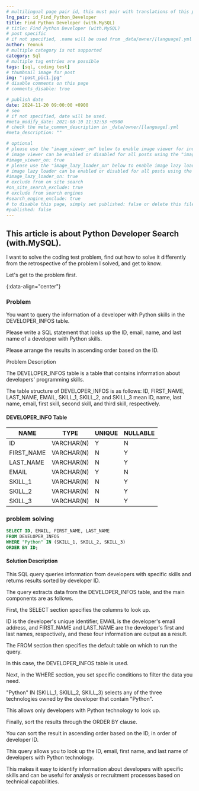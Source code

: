 ```yaml
---
# multilingual page pair id, this must pair with translations of this page. (This name must be unique)
lng_pair: id_Find_Python_Developer
title: Find Python Developer (with.MySQL)
# title: Find Python Developer (with.MySQL)
# post specific
# if not specified, .name will be used from _data/owner/[language].yml
author: Yeonuk
# multiple category is not supported
category: Sql
# multiple tag entries are possible
tags: [sql, coding test]
# thumbnail image for post
img: ":post_pic1.jpg"
# disable comments on this page
# comments_disable: true

# publish date
date: 2024-11-20 09:00:00 +0900
# seo
# if not specified, date will be used.
#meta_modify_date: 2021-08-10 11:32:53 +0900
# check the meta_common_description in _data/owner/[language].yml
#meta_description: ""

# optional
# please use the "image_viewer_on" below to enable image viewer for individual pages or posts (_posts/ or [language]/_posts folders).
# image viewer can be enabled or disabled for all posts using the "image_viewer_posts: true" setting in _data/conf/main.yml.
#image_viewer_on: true
# please use the "image_lazy_loader_on" below to enable image lazy loader for individual pages or posts (_posts/ or [language]/_posts folders).
# image lazy loader can be enabled or disabled for all posts using the "image_lazy_loader_posts: true" setting in _data/conf/main.yml.
#image_lazy_loader_on: true
# exclude from on site search
#on_site_search_exclude: true
# exclude from search engines
#search_engine_exclude: true
# to disable this page, simply set published: false or delete this file
#published: false
---
```


<!-- outline-start -->

## This article is about Python Developer Search (with.MySQL).

I want to solve the coding test problem, find out how to solve it differently from the retrospective of the problem I solved, and get to know.

Let's get to the problem first.

{:data-align="center"}

<!-- outline-end -->

### Problem

You want to query the information of a developer with Python skills in the DEVELOPER_INFOS table.

Please write a SQL statement that looks up the ID, email, name, and last name of a developer with Python skills.

Please arrange the results in ascending order based on the ID.

Problem Description

The DEVELOPER_INFOS table is a table that contains information about developers' programming skills.

The table structure of DEVELOPER_INFOS is as follows: ID, FIRST_NAME, LAST_NAME, EMAIL, SKILL_1, SKILL_2, and SKILL_3 mean ID, name, last name, email, first skill, second skill, and third skill, respectively.

#### DEVELOPER_INFO Table

<!-- #### restrictions

- The length of a is not less than 1 but not more than 1,000,000.
- a[i] means the number written on the i+1th balloon.
- All numbers of a are integers greater than or equal to -1,000,000 and less than or equal to 1,000,000,000.
- All numbers of a are different -->

<!-- #### I/O Yes -->

| NAME       | TYPE       | UNIQUE | NULLABLE |
| ---------- | ---------- | ------ | -------- |
| ID         | VARCHAR(N) | Y      | N        |
| FIRST_NAME | VARCHAR(N) | N      | Y        |
| LAST_NAME  | VARCHAR(N) | N      | Y        |
| EMAIL      | VARCHAR(N) | Y      | N        |
| SKILL_1    | VARCHAR(N) | N      | Y        |
| SKILL_2    | VARCHAR(N) | N      | Y        |
| SKILL_3    | VARCHAR(N) | N      | Y        |

### problem solving

```sql
SELECT ID, EMAIL, FIRST_NAME, LAST_NAME
FROM DEVELOPER_INFOS
WHERE "Python" IN (SKILL_1, SKILL_2, SKILL_3)
ORDER BY ID;
```

#### Solution Description

This SQL query queries information from developers with specific skills and returns results sorted by developer ID.

The query extracts data from the DEVELOPER_INFOS table, and the main components are as follows.

First, the SELECT section specifies the columns to look up.

ID is the developer's unique identifier, EMAIL is the developer's email address, and FIRST_NAME and LAST_NAME are the developer's first and last names, respectively, and these four information are output as a result.

The FROM section then specifies the default table on which to run the query.

In this case, the DEVELOPER_INFOS table is used.

Next, in the WHERE section, you set specific conditions to filter the data you need.

"Python" IN (SKILL_1, SKILL_2, SKILL_3) selects any of the three technologies owned by the developer that contain "Python".

This allows only developers with Python technology to look up.

Finally, sort the results through the ORDER BY clause.

You can sort the result in ascending order based on the ID, in order of developer ID.

This query allows you to look up the ID, email, first name, and last name of developers with Python technology.

This makes it easy to identify information about developers with specific skills and can be useful for analysis or recruitment processes based on technical capabilities.
